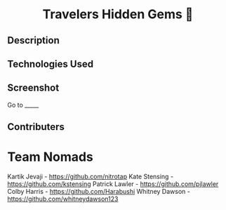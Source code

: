 <h1 align="center">Travelers Hidden Gems 👋</h1>

## Description

## Technologies Used

## Screenshot

Go to _____ 

## Contributers
# Team Nomads

Kartik Jevaji - https://github.com/nitrotap
Kate Stensing - https://github.com/kstensing
Patrick Lawler - https://github.com/pjlawler
Colby Harris - https://github.com/Harabushi
Whitney Dawson - https://github.com/whitneydawson123
